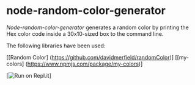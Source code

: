 # node-random-color-generator

_Node-random-color-generator_ generates a random color by printing the Hex color code inside a 30x10-sized box to the command line.

The following libraries have been used:

[[Random Color] (https://github.com/davidmerfield/randomColor)]
[[my-colors] (https://www.npmjs.com/package/my-colors)]

[![Run on Repl.it](https://repl.it/badge/github/hedi-far/node-random-color-generator)]

